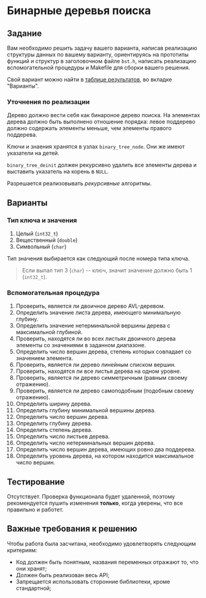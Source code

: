 # Бинарные деревья поиска

## Задание

Вам необходимо решить задачу вашего варианта, написав реализацию структуры данных
по вашему варианту, ориентируясь на прототипы функций и структур в заголовочном файле
`bst.h`, написать реализацию вспомогательной процедуры и Makefile для сборки вашего решения.

Свой вариант можно найти в [таблице результатов](https://disk.yandex.ru/i/6A-2bVOjMskp4g),
во вкладке "Варианты".

### Уточнения по реализации

Дерево должно вести себя как бинароное дерево поиска.
На элементах дерева должно быть выполнено отношение порядка:
левое поддерево должно содержать элементы меньше, чем элементы
правого поддерева.

Ключи и знаения хранятся в узлах `binary_tree_node`. Они же имеют указатели на детей.

`binary_tree_deinit` должен рекурсивно удалить все элементы дерева и выставить указатель
на корень в `NULL`.

Разрешается реализовывать _рекурсивные_ алгоритмы.

## Варианты

### Тип ключа и значения

1. Целый (`int32_t`)
2. Вещественный (`double`)
3. Символьный (`char`)

Тип значения выбирается как следующий после номера типа ключа.

> Если выпал тип 3 (`char`) -- ключ, значит значение должно быть 1 (`int32_t`).

### Вспомогательная процедура

1. Проверить, является ли двоичное дерево AVL-деревом.
2. Определить значение листа дерева, имеющего минимальную глубину.
3. Определить значение нетерминальной вершины дерева с максимальной глубиной.
4. Проверить, находятся ли во всех листьях двоичного дерева элементы со значениями в заданном диапазоне.
5. Определить число вершин дерева, степень которых совпадает со значением элемента.
6. Проверить, является ли дерево линейным списком вершин.
7. Проверить, находятся ли все листья дерева на одном уровне.
8. Проверить, является ли дерево симметричным (равным своему отражению).
9. Проверить, является ли дерево самоподобным (подобным своему отражению).
10. Определить ширину дерева.
11. Определить глубину минимальной вершины дерева.
12. Определить число вершин дерева.
13. Определить глубину дерева.
14. Определить степень дерева.
15. Определить число листьев дерева.
16. Определить число нетерминальных вершин дерева.
17. Определить число вершин дерева, имеющих ровно два поддерева.
18. Определить уровень дерева, на котором находится максимальное число вершин.

## Тестирование

Отсутствует. Проверка функционала будет удаленной, поэтому рекомендуется
пушить изменения **только**, когда уверены, что все правильно и работет.

## Важные требования к решению

Чтобы работа была засчитана, необходимо удовлетворять следующим критериям:
- Код должен быть понятным, названия переменных отражают то, что они хранят;
- Должен быть реализован весь API;
- Запрещается использовать сторонние библиотеки, кроме стандартной;
